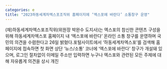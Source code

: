 ```yaml
---
categories: e
title: "2023하동세계차엑스포조직위 홈페이지에 ‘엑스포에 바란다’ 소통창구 운영"
---
```

(재)하동세계차엑스포조직위(위원장 박완수 도지사)는 엑스포의 참신한 콘텐츠 구성을 위해 하동세계차엑스포 홈페이지 내 &lsquo;엑스포에 바란다&rsquo; 온라인 소통 창구를 운영하며 국민의 의견을 수렴한다고 26일 밝혔다.포털사이트에서 &lsquo;하동세계차엑스포&rsquo;를 검색해 홈페이지에 접속하면 첫 화면 상단 &lsquo;뉴스/소통&rsquo; 코너에 &lsquo;엑스포에 바란다&rsquo; 창구가 개설돼 있으며, 로그인 절차없이 이메일 주소만 입력하면 누구나 엑스포와 관련된 모든 주제에 대해 자유롭게 의견을 상시 개진